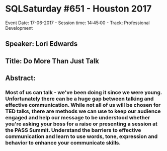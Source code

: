 # SQLSaturday #651 - Houston 2017
Event Date: 17-06-2017 - Session time: 14:45:00 - Track: Professional Development
## Speaker: Lori Edwards
## Title: Do More Than Just Talk
## Abstract:
### Most of us can talk - we've been doing it since we were young.  Unfortunately there can be a huge gap between talking and effective communication.  While not all of us will be chosen for TED talks, there are methods we can use to keep our audience engaged and help our message to be understood whether you're asking your boss for a raise or presenting a session at the PASS Summit. Understand the barriers to effective communication and learn to use words, tone, expression and behavior to enhance your communicate skills.

